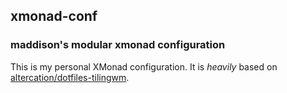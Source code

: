 ## xmonad-conf
### maddison's modular xmonad configuration

This is my personal XMonad configuration. It is _heavily_ based on [altercation/dotfiles-tilingwm](https://github.com/altercation/dotfiles-tilingwm). 
